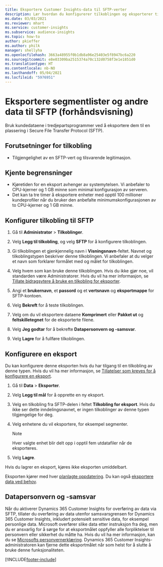 ```yaml
---
title: Eksportere Customer Insights-data til SFTP-verter
description: Lær hvordan du konfigurerer tilkoblingen og eksporterer til en SFTP-plassering.
ms.date: 03/03/2021
ms.reviewer: mhart
ms.service: customer-insights
ms.subservice: audience-insights
ms.topic: how-to
author: pkieffer
ms.author: philk
manager: shellyha
ms.openlocfilehash: 3663a48955f0b1db8a96e25403e5f8947bc6a220
ms.sourcegitcommit: e8e03309ba2515374a70c132d0758f3e1e1851d0
ms.translationtype: HT
ms.contentlocale: nb-NO
ms.lasthandoff: 05/04/2021
ms.locfileid: "5976951"
---
```

# <a name="export-segment-lists-and-other-data-to-sftp-preview"></a>Eksportere segmentlister og andre data til SFTP (forhåndsvisning)

Bruk kundedataene i tredjepartsprogrammer ved å eksportere dem til en plassering i Secure File Transfer Protocol (SFTP).

## <a name="prerequisites-for-connection"></a>Forutsetninger for tilkobling

- Tilgjengelighet av en SFTP-vert og tilsvarende legitimasjon.

## <a name="known-limitations"></a>Kjente begrensninger

- Kjøretiden for en eksport avhenger av systemytelsen. Vi anbefaler to CPU-kjerner og 1 GB minne som minimal konfigurasjon av serveren. 
- Det kan ta tre timer å eksportere enheter med opptil 100 millioner kundeprofiler når du bruker den anbefalte minimumskonfigurasjonen av to CPU-kjerner og 1 GB minne. 

## <a name="set-up-connection-to-sftp"></a>Konfigurer tilkobling til SFTP

1. Gå til **Administrator** > **Tilkoblinger**.

1. Velg **Legg til tilkobling**, og velg **SFTP** for å konfigurere tilkoblingen.

1. Gi tilkoblingen et gjenkjennelig navn i **Visningsnavn**-feltet. Navnet og tilkoblingstypen beskriver denne tilkoblingen. Vi anbefaler at du velger et navn som forklarer formålet med og målet for tilkoblingen.

1. Velg hvem som kan bruke denne tilkoblingen. Hvis du ikke gjør noe, vil standarden være Administratorer. Hvis du vil ha mer informasjon, se [Tillate bidragsytere å bruke en tilkobling for eksporter](connections.md#allow-contributors-to-use-a-connection-for-exports).

1. Angi et **brukernavn**, et **passord** og et **vertsnavn** og **eksportmappe** for SFTP-kontoen.

1. Velg **Bekreft** for å teste tilkoblingen.

1. Velg om du vil eksportere dataene **Komprimert** eller **Pakket ut** og **feltskilletegnet** for de eksporterte filene.

1. Velg **Jeg godtar** for å bekrefte **Datapersonvern og -samsvar**.

1. Velg **Lagre** for å fullføre tilkoblingen.

## <a name="configure-an-export"></a>Konfigurere en eksport

Du kan konfigurere denne eksporten hvis du har tilgang til en tilkobling av denne typen. Hvis du vil ha mer informasjon, se [Tillatelser som kreves for å konfigurere en eksport](export-destinations.md#set-up-a-new-export).

1. Gå til **Data** > **Eksporter**.

1. Velg **Legg til mål** for å opprette en ny eksport.

1. Velg en tilkobling fra SFTP-delen i feltet **Tilkobling for eksport**. Hvis du ikke ser dette inndelingsnavnet, er ingen tilkoblinger av denne typen tilgjengelige for deg.

1. Velg enhetene du vil eksportere, for eksempel segmenter.

   > [!NOTE]
   > Hver valgte enhet blir delt opp i opptil fem utdatafiler når de eksporteres. 

1. Velg **Lagre**.

Hvis du lagrer en eksport, kjøres ikke eksporten umiddelbart.

Eksporten kjører med hver [planlagte oppdatering](system.md#schedule-tab). Du kan også [eksportere data ved behov](export-destinations.md#run-exports-on-demand). 

## <a name="data-privacy-and-compliance"></a>Datapersonvern og -samsvar

Når du aktiverer Dynamics 365 Customer Insights for overføring av data via SFTP, tillater du overføring av data utenfor samsvarsgrensen for Dynamics 365 Customer Insights, inkludert potensielt sensitive data, for eksempel personlige data. Microsoft overfører slike data etter instruksjon fra deg, men du er ansvarlig for å sørge for at eksportmålet oppfyller alle forpliktelser til personvern eller sikkerhet du måtte ha. Hvis du vil ha mer informasjon, kan du se [Microsofts personvernerklæring](https://go.microsoft.com/fwlink/?linkid=396732).
Dynamics 365 Customer Insights-administratoren kan fjerne dette eksportmålet når som helst for å slutte å bruke denne funksjonaliteten.

[!INCLUDE[footer-include](../includes/footer-banner.md)]
